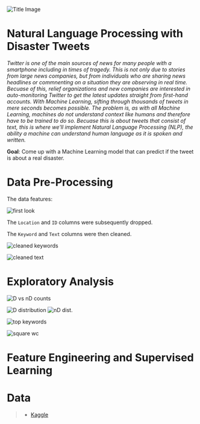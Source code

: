 ![Title Image](https://github.com/trentenAB/SpringBoard/blob/main/DisasterTweets/images/Disaster%20Tweets%20pic.png)
# Natural Language Processing with Disaster Tweets
*Twitter is one of the main sources of news for many people with a smartphone including in times of tragedy. This is not only due to stories from large news companies, but from individuals who are sharing news headlines or commnenting on a situation they are observing in real time. Becuase of this, relief organizations and new companies are interested in auto-monitoring Twitter to get the latest updates straight from first-hand accounts. With Machine Learning, sifting through thousands of tweets in mere seconds becomes possible. The problem is, as with all Machine Learning, machines do not understand context like humans and therefore have to be trained to do so. Becuase this is about tweets that consist of text, this is where we'll implement Natural Language Processing (NLP), the ability a machine can understand human language as it is spoken and written.*     

**Goal**: Come up with a Machine Learning model that can predict if the tweet is about a real disaster. 

# Data Pre-Processing
The data features:

![first look](https://github.com/trentenAB/SpringBoard/blob/main/DisasterTweets/images/FirstHead.png)

The `Location` and `ID` columns were subsequently dropped. 

The `Keyword` and `Text` columns were then cleaned. 

![cleaned keywords](https://github.com/trentenAB/SpringBoard/blob/main/DisasterTweets/images/keyword%20cleaning.png) 

![cleaned text](https://github.com/trentenAB/SpringBoard/blob/main/DisasterTweets/images/text%20prep.png)

# Exploratory Analysis
![D vs nD counts](https://github.com/trentenAB/SpringBoard/blob/main/DisasterTweets/images/counts%20D%20vs%20nD.png)

![D distribution](https://github.com/trentenAB/SpringBoard/blob/main/DisasterTweets/images/Tweet%20length%20D.png) ![nD dist.](https://github.com/trentenAB/SpringBoard/blob/main/DisasterTweets/images/Tweet%20length%20nD.png)

![top keywords](https://github.com/trentenAB/SpringBoard/blob/main/DisasterTweets/images/common%20keyword%20bar.png)

![square wc](https://github.com/trentenAB/SpringBoard/blob/main/DisasterTweets/images/fire_wordcloud.png)
# Feature Engineering and Supervised Learning

# Data
> * [Kaggle](https://www.kaggle.com/c/nlp-getting-started/data)
